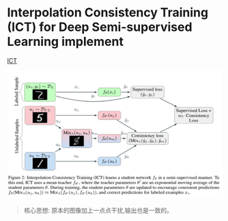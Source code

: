 # Interpolation Consistency Training (ICT) for Deep Semi-supervised Learning implement

[ICT](https://arxiv.org/abs/1903.03825)


<p align="center">
    <img src="ict_model.png" height="300" width= "800">
</p>


> 核心思想: 原本的图像加上一点点干扰,输出也是一致的。


